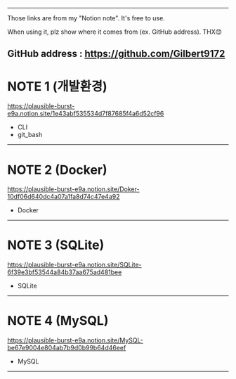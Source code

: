 -------------------------------------------------------------------------
Those links are from my "Notion note". It's free to use.

When using it, plz show where it comes from (ex. GitHub address). THX😊

GitHub address : https://github.com/Gilbert9172
-------------------------------------------------------------------------

# NOTE 1 (개발환경)

https://plausible-burst-e9a.notion.site/1e43abf535534d7f87685f4a6d52cf96
- CLI
- git_bash
-------------------------------------------------------------------------

# NOTE 2 (Docker)

https://plausible-burst-e9a.notion.site/Doker-10df06d640dc4a07a1fa8d74c47e4a92
- Docker
-------------------------------------------------------------------------

# NOTE 3 (SQLite)

https://plausible-burst-e9a.notion.site/SQLite-6f39e3bf53544a84b37aa675ad481bee
- SQLite
-------------------------------------------------------------------------

# NOTE 4 (MySQL)

https://plausible-burst-e9a.notion.site/MySQL-be67e9004e804ab7b9d0b99b64d46eef
- MySQL
-------------------------------------------------------------------------
